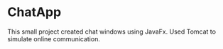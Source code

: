 # ChatApp
This small project created chat windows using JavaFx.
Used Tomcat to simulate online communication.
